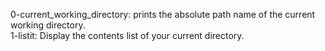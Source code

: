 0-current_working_directory: prints the absolute path name of the current working directory.  
1-listit: Display the contents list of your current directory.
